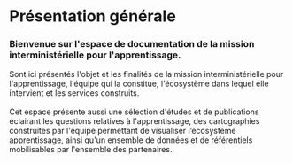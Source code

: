 # Présentation générale

### **Bienvenue sur l'espace de documentation de la mission interministérielle pour l'apprentissage.**&#x20;

Sont ici présentés l'objet et les finalités de la mission interministérielle pour l'apprentissage, l'équipe qui la constitue, l'écosystème dans lequel elle intervient et les services construits.\
\
Cet espace présente aussi une sélection d'études et de publications éclairant les questions relatives à l'apprentissage, des cartographies construites par l'équipe permettant de visualiser l’écosystème apprentissage, ainsi qu'un ensemble de données et de référentiels mobilisables par l'ensemble des partenaires.
